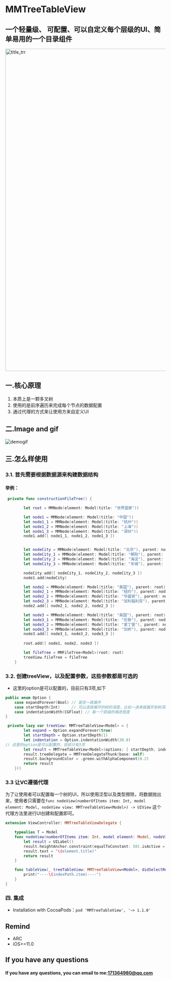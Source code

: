 # MMTreeTableView
## 一个轻量级、 可配置、可以自定义每个层级的UI、简单易用的一个目录组件
<img width="1014" alt="title_trr" src="https://user-images.githubusercontent.com/18704047/156887573-1c8bde3b-77df-43b3-975d-2e492da6cb47.png">


## 一.核心原理
1. 本质上是一颗多叉树
2. 使用的是前序遍历来完成每个节点的数据配置
3. 通过代理的方式来让使用方来自定义UI

## 二.Image and gif
![demogif](https://user-images.githubusercontent.com/18704047/156888461-f194e366-431c-429b-a1d5-21651ae9aa88.gif)


## 三.怎么样使用 
### 3.1. 首先需要根据数据源来构建数据结构
#### 举例：
```swift
 private func constructionFileTree() {

        let root = MMNode(element: Model(title: "世界国家"))

        let node1 = MMNode(element: Model(title: "中国"))
        let node1_1 = MMNode(element: Model(title: "杭州"))
        let node1_2 = MMNode(element: Model(title: "上海"))
        let node1_3 = MMNode(element: Model(title: "深圳"))
        node1.add([ node1_1, node1_2, node1_3 ])


        let nodeCity = MMNode(element: Model(title: "北京"), parent: node1)
        let nodeCity_1 = MMNode(element: Model(title: "朝阳"), parent: nodeCity)
        let nodeCity_2 = MMNode(element: Model(title: "海淀"), parent: nodeCity)
        let nodeCity_3 = MMNode(element: Model(title: "东城"), parent: nodeCity)

        nodeCity.add([ nodeCity_1, nodeCity_2, nodeCity_3 ])
        node1.add(nodeCity)

        let node2 = MMNode(element: Model(title: "美国"), parent: root)
        let node2_1 = MMNode(element: Model(title: "纽约"), parent: node2)
        let node2_2 = MMNode(element: Model(title: "华盛顿"), parent: node2)
        let node2_3 = MMNode(element: Model(title: "加利福利亚"), parent: node2)
        node2.add([ node2_1, node2_2, node2_3 ])

        let node3 = MMNode(element: Model(title: "英国"), parent: root)
        let node3_1 = MMNode(element: Model(title: "伦敦"), parent: node3)
        let node3_2 = MMNode(element: Model(title: "爱丁堡"), parent: node3)
        let node3_3 = MMNode(element: Model(title: "剑桥"), parent: node3)
        node3.add([ node3_1, node3_2, node3_3 ])
        
        root.add([ node1, node2, node3 ])

        let fileTree = MMFileTree<Model>(root: root)
        treeView.fileTree = fileTree
    }
```
### 3.2. 创建treeView，以及配置参数，这些参数都是可选的
 * 这里的option是可以配置的，目前只有3项,如下

```swift
public enum Option {
    case expandForever(Bool) // 是否一直展开
    case startDepth(Int)     // 可以选择展开的树的深度，比如一进来就展开到树深度为2的位置
    case indentationWidth(CGFloat) // 每一个层级的缩进宽度
}
```
```swift
 private lazy var treeView: MMTreeTableView<Model> = {
        let expand = Option.expandForever(true)
        let startDepth = Option.startDepth(1)
        let indentation = Option.indentationWidth(30.0)
// 这里的option是可以配置的，目前只有3项
        let result = MMTreeTableView<Model>(options: [ startDepth, indentation ], frame: .zero, style: .plain)
        result.treeDelegate = MMTreeDelegateThunk(base: self)
        result.backgroundColor = .green.withAlphaComponent(0.2)
        return result
    }()
```

### 3.3 让VC遵循代理
为了让使用者可以配置每一个树的UI，所以使用泛型以及类型擦除，将数据抛出来，使用者只需要在`func nodeView(numberOfItems item: Int, model element: Model, nodeView view: MMTreeTableView<Model>) -> UIView` 这个代理方法里进行UI创建和配置即可。
```swift
extension ViewController: MMTreeTableViewDelegate {

    typealias T = Model
    func nodeView(numberOfItems item: Int, model element: Model, nodeView view: MMTreeTableView<Model>) -> UIView {
        let result = UILabel()
        result.heightAnchor.constraint(equalToConstant: 50).isActive = true
        result.text = "\(element.title)"
        return result
    }

    func tableView(_ treeTableView: MMTreeTableView<Model>, didSelectRowAt indexPath: IndexPath) {
        print("----\(indexPath.item)----")
    }
}
```
### 四. 集成
* Installation with CocoaPods：`pod 'MMTreeTableView', '~> 1.1.0'`

## Remind
* ARC
* iOS>=11.0

## If you have any questions 
#### If you have any questions, you can email to me:171364980@qq.com 

